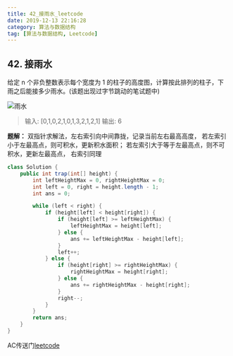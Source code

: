 ```yaml
---
title: 42_接雨水_leetcode
date: 2019-12-13 22:16:28
category: 算法与数据结构
tag: [算法与数据结构, Leetcode]
---
```


## 42. 接雨水

给定 n 个非负整数表示每个宽度为 1 的柱子的高度图，计算按此排列的柱子，下雨之后能接多少雨水。(该题出现过字节跳动的笔试题中)

![雨水](雨水.png)

>输入: [0,1,0,2,1,0,1,3,2,1,2,1]
输出: 6

**题解：** 双指针求解法，左右索引向中间靠拢，记录当前左右最高高度，
若左索引小于左最高点，则可积水，更新积水面积；
若左索引大于等于左最高点，则不可积水，更新左最高点，
右索引同理

```java
class Solution {
    public int trap(int[] height) {
        int leftHeightMax = 0, rightHeightMax = 0;
        int left = 0, right = height.length - 1;
        int ans = 0;

        while (left < right) {
            if (height[left] < height[right]) {
                if (height[left] >= leftHeightMax) {
                    leftHeightMax = height[left];
                } else {
                    ans += leftHeightMax - height[left];
                }
                left++;
            } else {
                if (height[right] >= rightHeightMax) {
                    rightHeightMax = height[right];
                } else {
                    ans += rightHeightMax - height[right];
                }
                right--;
            }
        }
        return ans;
    }
}
```

AC传送门[leetcode](https://leetcode-cn.com/problems/trapping-rain-water/)
